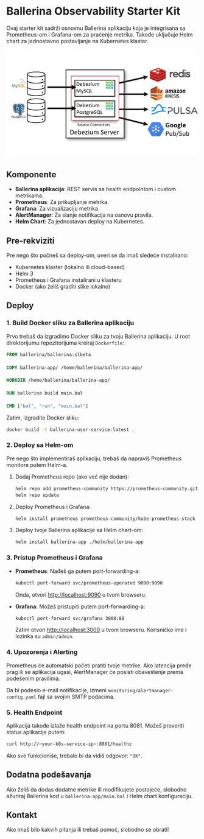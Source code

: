 # Ballerina Observability Starter Kit

Ovaj starter kit sadrži osnovnu Ballerina aplikaciju koja je integrisana sa Prometheus-om i Grafana-om za praćenje metrika. Takođe uključuje Helm chart za jednostavno postavljanje na Kubernetes klaster.

![Leap Day](images/IMG_0810.JPG)

## Komponente

- **Ballerina aplikacija**: REST servis sa health endpointom i custom metrikama.
- **Prometheus**: Za prikupljanje metrika.
- **Grafana**: Za vizualizaciju metrika.
- **AlertManager**: Za slanje notifikacija na osnovu pravila.
- **Helm Chart**: Za jednostavan deploy na Kubernetes.

## Pre-rekviziti

Pre nego što počneš sa deploy-om, uveri se da imaš sledeće instalirano:
- Kubernetes klaster (lokalno ili cloud-based)
- Helm 3
- Prometheus i Grafana instalirani u klasteru
- Docker (ako želiš graditi slike lokalno)

## Deploy

### 1. Build Docker sliku za Ballerina aplikaciju

Prvo trebaš da izgradimo Docker sliku za tvoju Ballerina aplikaciju. U root direktorijumu repozitorijuma kreiraj `Dockerfile`:

```Dockerfile
FROM ballerina/ballerina:slbeta

COPY ballerina-app/ /home/ballerina/ballerina-app/

WORKDIR /home/ballerina/ballerina-app/

RUN ballerina build main.bal

CMD ["bal", "run", "main.bal"]
```

Zatim, izgradite Docker sliku:

```bash
docker build -t ballerina-user-service:latest .
```

### 2. Deploy sa Helm-om

Pre nego što implementiraš aplikaciju, trebaš da napraviš Prometheus monitore putem Helm-a.

1. Dodaj Prometheus repo (ako već nije dodan):

    ```bash
    helm repo add prometheus-community https://prometheus-community.github.io/helm-charts
    helm repo update
    ```

2. Deploy Prometheus i Grafana:

    ```bash
    helm install prometheus prometheus-community/kube-prometheus-stack
    ```

3. Deploy tvoje Ballerina aplikacije sa Helm chart-om:

    ```bash
    helm install ballerina-app ./helm/ballerina-app
    ```

### 3. Pristup Prometheus i Grafana

- **Prometheus**: Nađeš ga putem port-forwarding-a:

    ```bash
    kubectl port-forward svc/prometheus-operated 9090:9090
    ```

    Onda, otvori [http://localhost:9090](http://localhost:9090) u tvom browseru.

- **Grafana**: Možeš pristupiti putem port-forwarding-a:

    ```bash
    kubectl port-forward svc/grafana 3000:80
    ```

    Zatim otvori [http://localhost:3000](http://localhost:3000) u tvom browseru. Korisničko ime i lozinka su `admin/admin`.

### 4. Upozorenja i Alerting

Prometheus će automatski početi pratiti tvoje metrike. Ako latencija pređe prag ili se aplikacija ugasi, AlertManager će poslati obaveštenje prema podešenim pravilima.

Da bi podesio e-mail notifikacije, izmeni `monitoring/alertmanager-config.yaml` fajl sa svojim SMTP podacima.

### 5. Health Endpoint

Aplikacija takođe izlaže health endpoint na portu 8081. Možeš proveriti status aplikacije putem:

```bash
curl http://<your-k8s-service-ip>:8081/healthz
```

Ako sve funkcioniše, trebalo bi da vidiš odgovor: `"OK"`.

## Dodatna podešavanja

Ako želiš da dodas dodatne metrike ili modifikujete postojeće, slobodno ažuriraj Ballerina kod u `ballerina-app/main.bal` i Helm chart konfiguraciju.

## Kontakt

Ako imaš bilo kakvih pitanja ili trebaš pomoć, slobodno se obrati!
